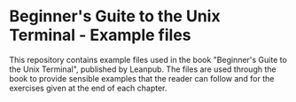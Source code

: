 # Beginner's Guite to the Unix Terminal - Example files

This repository contains example files used in the book "Beginner's Guite to the Unix Terminal", published by Leanpub. The files are used through the book to provide sensible examples that the reader can follow and for the exercises given at the end of each chapter.
